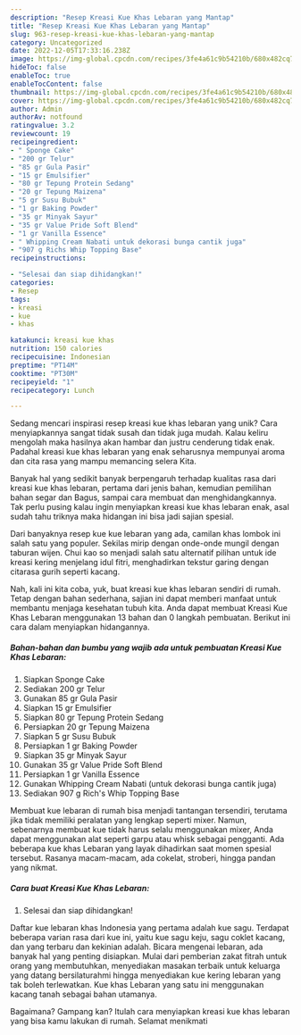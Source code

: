 ```yaml
---
description: "Resep Kreasi Kue Khas Lebaran yang Mantap"
title: "Resep Kreasi Kue Khas Lebaran yang Mantap"
slug: 963-resep-kreasi-kue-khas-lebaran-yang-mantap
category: Uncategorized
date: 2022-12-05T17:33:16.238Z
image: https://img-global.cpcdn.com/recipes/3fe4a61c9b54210b/680x482cq70/kreasi-kue-khas-lebaran-foto-resep-utama.jpg
hideToc: false
enableToc: true
enableTocContent: false
thumbnail: https://img-global.cpcdn.com/recipes/3fe4a61c9b54210b/680x482cq70/kreasi-kue-khas-lebaran-foto-resep-utama.jpg
cover: https://img-global.cpcdn.com/recipes/3fe4a61c9b54210b/680x482cq70/kreasi-kue-khas-lebaran-foto-resep-utama.jpg
author: Admin
authorAv: notfound
ratingvalue: 3.2
reviewcount: 19
recipeingredient:
- " Sponge Cake"
- "200 gr Telur"
- "85 gr Gula Pasir"
- "15 gr Emulsifier"
- "80 gr Tepung Protein Sedang"
- "20 gr Tepung Maizena"
- "5 gr Susu Bubuk"
- "1 gr Baking Powder"
- "35 gr Minyak Sayur"
- "35 gr Value Pride Soft Blend"
- "1 gr Vanilla Essence"
- " Whipping Cream Nabati untuk dekorasi bunga cantik juga"
- "907 g Richs Whip Topping Base"
recipeinstructions:

- "Selesai dan siap dihidangkan!"
categories:
- Resep
tags:
- kreasi
- kue
- khas

katakunci: kreasi kue khas 
nutrition: 150 calories
recipecuisine: Indonesian
preptime: "PT14M"
cooktime: "PT30M"
recipeyield: "1"
recipecategory: Lunch

---
```





Sedang mencari inspirasi resep kreasi kue khas lebaran yang unik? Cara menyiapkannya sangat tidak susah dan tidak juga mudah. Kalau keliru mengolah maka hasilnya akan hambar dan justru cenderung tidak enak. Padahal kreasi kue khas lebaran yang enak seharusnya mempunyai aroma dan cita rasa yang mampu memancing selera Kita.





Banyak hal yang sedikit banyak berpengaruh terhadap kualitas rasa dari kreasi kue khas lebaran, pertama dari jenis bahan, kemudian pemilihan bahan segar dan Bagus, sampai cara membuat dan menghidangkannya. Tak perlu pusing kalau ingin menyiapkan kreasi kue khas lebaran enak,      asal sudah tahu triknya maka hidangan ini bisa jadi sajian spesial.














Dari banyaknya resep kue kue lebaran yang ada, camilan khas lombok ini salah satu yang populer. Sekilas mirip dengan onde-onde mungil dengan taburan wijen. Chui kao so menjadi salah satu alternatif pilihan untuk ide kreasi kering menjelang idul fitri, menghadirkan tekstur garing dengan citarasa gurih seperti kacang.






Nah, kali ini kita coba, yuk, buat kreasi kue khas lebaran sendiri di rumah. Tetap dengan bahan sederhana, sajian ini dapat memberi manfaat untuk membantu menjaga kesehatan tubuh kita. Anda dapat membuat Kreasi Kue Khas Lebaran menggunakan 13 bahan dan 0 langkah pembuatan. Berikut ini cara dalam menyiapkan hidangannya.

<!--inarticleads1-->

##### Bahan-bahan dan bumbu yang wajib ada untuk pembuatan Kreasi Kue Khas Lebaran:

1. Siapkan  Sponge Cake
1. Sediakan 200 gr Telur
1. Gunakan 85 gr Gula Pasir
1. Siapkan 15 gr Emulsifier
1. Siapkan 80 gr Tepung Protein Sedang
1. Persiapkan 20 gr Tepung Maizena
1. Siapkan 5 gr Susu Bubuk
1. Persiapkan 1 gr Baking Powder
1. Siapkan 35 gr Minyak Sayur
1. Gunakan 35 gr Value Pride Soft Blend
1. Persiapkan 1 gr Vanilla Essence
1. Gunakan  Whipping Cream Nabati (untuk dekorasi bunga cantik juga)
1. Sediakan 907 g Rich&#39;s Whip Topping Base


Membuat kue lebaran di rumah bisa menjadi tantangan tersendiri, terutama jika tidak memiliki peralatan yang lengkap seperti mixer. Namun, sebenarnya membuat kue tidak harus selalu menggunakan mixer, Anda dapat menggunakan alat seperti garpu atau whisk sebagai pengganti. Ada beberapa kue khas Lebaran yang layak dihadirkan saat momen spesial tersebut. Rasanya macam-macam, ada cokelat, stroberi, hingga pandan yang nikmat. 

<!--inarticleads2-->

##### Cara buat Kreasi Kue Khas Lebaran:


1. Selesai dan siap dihidangkan!

Daftar kue lebaran khas Indonesia yang pertama adalah kue sagu. Terdapat beberapa varian rasa dari kue ini, yaitu kue sagu keju, sagu coklet kacang, dan yang terbaru dan kekinian adalah. Bicara mengenai lebaran, ada banyak hal yang penting disiapkan. Mulai dari pemberian zakat fitrah untuk orang yang membutuhkan, menyediakan masakan terbaik untuk keluarga yang datang bersilaturahmi hingga menyediakan kue kering lebaran yang tak boleh terlewatkan. Kue khas Lebaran yang satu ini menggunakan kacang tanah sebagai bahan utamanya. 

Bagaimana? Gampang kan? Itulah cara menyiapkan kreasi kue khas lebaran yang bisa kamu lakukan di rumah. Selamat menikmati
